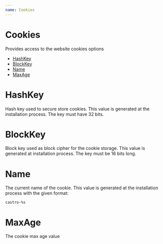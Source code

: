 ```yaml
---
name: Cookies
---
```


# Cookies

Provides access to the website cookies options

- [HashKey](#hashkey)
- [BlockKey](#blockkey)
- [Name](#name)
- [MaxAge](#maxage)

# HashKey

Hash key used to secure store cookies. This value is generated at the installation process. The key must have 32 bits.

# BlockKey

Block key used as block cipher for the cookie storage. This value is generated at installation process. The key must be 16 bits long.

# Name

The current name of the cookie. This value is generated at the installation process with the given format:

```
castro-%s
```

# MaxAge

The cookie max age value